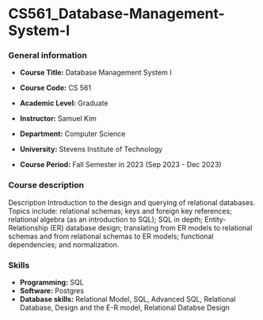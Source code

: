 # CS561_Database-Management-System-I

### General information

- **Course Title:** Database Management System I

- **Course Code:** CS 561

- **Academic Level:** Graduate

- **Instructor:** Samuel Kim

- **Department:** Computer Science

- **University:** Stevens Institute of Technology

- **Course Period:** Fall Semester in 2023 (Sep 2023 - Dec 2023)

### Course description


Description
Introduction to the design and querying of relational databases. Topics include: relational schemas; keys and foreign key references; relational algebra (as an introduction to SQL); SQL in depth; Entity-Relationship (ER) database design; translating from ER models to relational schemas and from relational schemas to ER models; functional dependencies; and normalization.

### Skills

- **Programming:** SQL
- **Software:** Postgres
- **Database skills:** Relational Model, SQL, Advanced SQL, Relational Database, Design and the E-R model, Relational Databse Design

